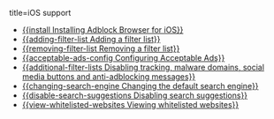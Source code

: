 title=iOS support

* [{{install Installing Adblock Browser for iOS}}](ios-support/install)
* [{{adding-filter-list Adding a filter list}}](ios-support/adding-filter-list)
* [{{removing-filter-list Removing a filter list}}](ios-support/removing-filter-list)
* [{{acceptable-ads-config Configuring Acceptable Ads}}](ios-support/acceptable-ads-config)
* [{{additional-filter-lists Disabling tracking, malware domains, social media buttons and anti-adblocking messages}}](ios-support/additional-filter-lists)
* [{{changing-search-engine Changing the default search engine}}](ios-support/changing-search-engine)
* [{{disable-search-suggestions Disabling search suggestions}}](ios-support/disable-search-suggestions)
* [{{view-whitelisted-websites Viewing whitelisted websites}}](ios-support/view-whitelisted-websites)

<? include additional-support-options ?>
